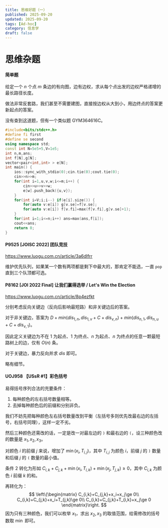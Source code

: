 ```yaml
---
title: 思维好题（一）
published: 2025-09-20
updated: 2025-09-20
tags: [Ad-hoc]
category: 信息学
draft: false
---
```


# 思维杂题

#### 简单题

给定一个 $n$ 个点 $m$ 条边的有向图，边有边权，求从每个点出发的边权严格递增的最长路径长度。

做法非常反套路，我们甚至不需要建图，直接按边权从大到小，用边终点的答案更新起点的答案。

没有查到这道题，但有一个类似题 GYM364616C。

```cpp
#include<bits/stdc++.h>
#define fi first
#define se second
using namespace std;
const int N=5e5+5,V=1e5;
int n,m,ans;
int f[N],g[N];
vector<pair<int,int> > e[N];
int main() {
	ios::sync_with_stdio(0);cin.tie(0);cout.tie(0);
	cin>>n>>m;
	for(int i=1,u,v,w;i<=m;i++) {
		cin>>u>>v>>w;
		e[w].push_back({u,v});
	}
	for(int i=V;i;i--) if(e[i].size()) {
		for(auto v:e[i]) g[v.se]=f[v.se];
		for(auto v:e[i]) f[v.fi]=max(f[v.fi],g[v.se]+1);
	}
	for(int i=1;i<=n;i++) ans=max(ans,f[i]);
	cout<<ans;
	return 0;
} 
```

#### P9525 [JOISC 2022] 团队竞技

https://www.luogu.com.cn/article/3a6dlfrr

维护优先队列，如果某一个数有两项都是剩下中最大的，那肯定不能选，一直 `pop` 直到三个队顶都可选。

#### P8162 [JOI 2022 Final] 让我们赢得选举 / Let's Win the Election

https://www.luogu.com.cn/article/8p4ezfkt

分别考虑反向关键边（反向后影响最短路）和非关键边后的答案。
 
对于非关键边，答案为 $D+min(dis_{1,n},dis_{1,v}+C+dis_{v,n})+min(dis_{n,1},dis_{n,u}+C+dis_{v,1})$。 

因此定义关键边为不在 $1$ 为起点、$1$ 为终点、$n$ 为起点、$n$ 为终点的任意一颗最短路树上的边，仅有 $O(n)$ 条。

对于关键边，暴力反向并求 $dis$ 即可。 

略有细节。

#### UOJ958 【USsR #1】彩色括号

易得括号序列合法的充要条件：

1. 每种颜色的左右括号数量相等。
2. 去掉每种颜色后的前缀和分别非负。

我们不妨先把每种颜色左右括号数量改到平衡（左括号多则优先改最右边的左括号，右括号同理），这样一定不劣。

然后三种颜色还需改的话，一定是改一对最左边的 `)` 和最右边的 `(`，设三种颜色改的数量是 $x_1,x_2,x_3$。

对颜色 $i$ 的前缀 $j$ 来说，增加了 $\min(x_i,T_{i,j})$，其中 $T_{i,j}$ 为颜色 $i$，前缀 $j$ 的 `)` 数量和后缀 $j$ 的 `(` 数量的最小值。

条件 $2$ 转化为形如 $C_{i,k}+C_{j,k}+\min(x_i,T_{i,k})+\min(x_j,T_{j,k})\ge 0$，其中 $C_{i,k}$ 为颜色 $i$ 前缀 $k$ 的和。

再转化为：
$$
\left\{\begin{matrix}
C_{i,k}+C_{j,k}+x_i+x_j\ge 0\\
C_{i,k}+C_{j,k}+x_i+T_{j,k}\ge 0\\
C_{i,k}+C_{j,k}+T_{i,k}+x_j\ge 0
\end{matrix}\right.
$$
因为只有三种颜色，我们可以枚举 $x_1$，求出 $x_2,x_3$ 的取值范围，给需修改的括号数取 $\min$ 即可。